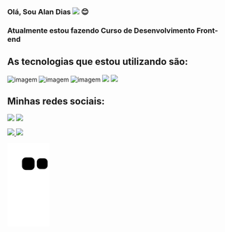 ### Olá, Sou Alan Dias <a href="https://www.gautamkrishnar.com/"><img src="https://media.giphy.com/media/hvRJCLFzcasrR4ia7z/giphy.gif" width="5%"></a> 😊 

### Atualmente estou fazendo Curso de Desenvolvimento Front-end
## As tecnologias que estou utilizando são:

<div>
    <img src="https://img.shields.io/badge/HTML-239120?style=for-the-badge&logo=html5&logoColor=white" alt="imagem">
    <img src="https://img.shields.io/badge/CSS-239120?&style=for-the-badge&logo=css3&logoColor=white" alt="imagem">
    <img src="https://img.shields.io/badge/JavaScript-F7DF1E?style=for-the-badge&logo=javascript&logoColor=black" alt="imagem">
    <img src="https://img.shields.io/badge/Git-E34F26?style=for-the-badge&logo=git&logoColor=white">
    <img src="https://img.shields.io/badge/GitHub-100000?style=for-the-badge&logo=github&logoColor=white">
</div>

## Minhas redes sociais:

<div>
<a href="https://www.linkedin.com/in/alan-pedro-dias-desenvolvedor/" target="_blank"><img src="https://img.shields.io/badge/-LinkedIn-%230077B5?style=for-the-badge&logo=linkedin&logoColor=white" target="_blank"></a> 
<a href="https://www.youtube.com/seu-canal-youtube-aqui" target="_blank"><img src="https://img.shields.io/badge/YouTube-FF0000?style=for-the-badge&logo=youtube&logoColor=white" target="_blank"></a>  
</div>

<p align="left">
<a href="https://github.com/AlanPedroD">
  <img height="180em" src="https://github-readme-stats-eight-theta.vercel.app/api?username=AlanPedroD&show_icons=true&theme=algolia&include_all_commits=true&count_private=true"/>
  <img height="180em" src="https://github-readme-stats-eight-theta.vercel.app/api/top-langs/?username=AlanPedroD&layout=compact&langs_count=8&theme=algolia"/>
</a>
</p>


![snake gif](https://github.com/AlanPedroD/AlanPedroD/blob/output/github-contribution-grid-snake.svg)
